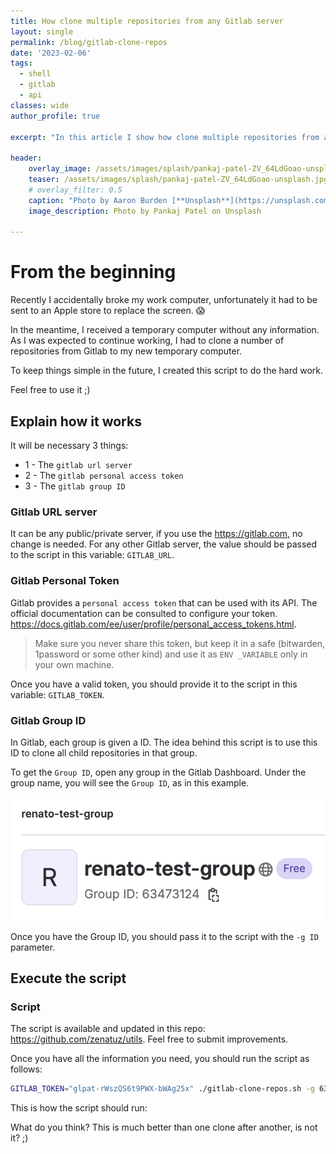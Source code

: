 ```yaml
---
title: How clone multiple repositories from any Gitlab server
layout: single
permalink: /blog/gitlab-clone-repos
date: '2023-02-06'
tags:
  - shell
  - gitlab
  - api
classes: wide
author_profile: true

excerpt: "In this article I show how clone multiple repositories from any Gitlab server instead one clone after another"

header:
    overlay_image: /assets/images/splash/pankaj-patel-ZV_64LdGoao-unsplash.jpg
    teaser: /assets/images/splash/pankaj-patel-ZV_64LdGoao-unsplash.jpg
    # overlay_filter: 0.5
    caption: "Photo by Aaron Burden [**Unsplash**](https://unsplash.com/photos/ZV_64LdGoao)"
    image_description: Photo by Pankaj Patel on Unsplash
  
--- 
```


# From the beginning

Recently I accidentally broke my work computer, unfortunately it had to be sent to an Apple store to replace the screen. 😱

In the meantime, I received a temporary computer without any information. As I was expected to continue working, I had to clone a number of repositories from Gitlab to my new temporary computer.

To keep things simple in the future, I created this script to do the hard work.

Feel free to use it ;)

## Explain how it works

It will be necessary 3 things:

- 1 - The `gitlab url server`
- 2 - The `gitlab personal access token`
- 3 - The `gitlab group ID`

### Gitlab URL server

It can be any public/private server, if you use the <https://gitlab.com>, no change is needed.
For any other Gitlab server, the value should be passed to the script in this variable: `GITLAB_URL`.

### Gitlab Personal Token

Gitlab provides a `personal access token` that can be used with its API. The official documentation can be consulted to configure your token. <https://docs.gitlab.com/ee/user/profile/personal_access_tokens.html>.

> Make sure you never share this token, but keep it in a safe (bitwarden, 1password or some other kind) and use it as `ENV _VARIABLE` only in your own machine.

Once you have a valid token, you should provide it to the script in this variable: `GITLAB_TOKEN`.

### Gitlab Group ID

In Gitlab, each group is given a ID. The idea behind this script is to use this ID to clone all child repositories in that group.

To get the `Group ID`, open any group in the Gitlab Dashboard. Under the group name, you will see the `Group ID`, as in this example.

![image](/assets/images/posts/gitlab-group.jpg)

Once you have the Group ID, you should pass it to the script with the `-g ID` parameter.

## Execute the script

### Script

The script is available and updated in this repo: <https://github.com/zenatuz/utils>. Feel free to submit improvements.

Once you have all the information you need, you should run the script as follows:

```bash
GITLAB_TOKEN="glpat-rWszQS6t9PWX-bWAg25x" ./gitlab-clone-repos.sh -g 63473124
```

This is how the script should run:

<script id="asciicast-TafguHQpLQRFRLwzdYiYSMAx5" src="https://asciinema.org/a/TafguHQpLQRFRLwzdYiYSMAx5.js" async></script>

What do you think? This is much better than one clone after another, is not it? ;)
